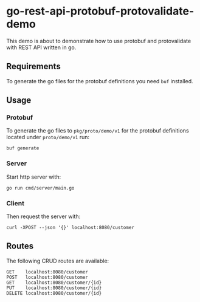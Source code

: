 # go-rest-api-protobuf-protovalidate-demo

This demo is about to demonstrate how to use protobuf and protovalidate with REST API written in go.

## Requirements

To generate the go files for the protobuf definitions you need `buf` installed.

## Usage

### Protobuf

To generate the go files to `pkg/proto/demo/v1` for the protobuf definitions located under `proto/demo/v1` run:

```shell
buf generate
```

### Server

Start http server with:

```shell
go run cmd/server/main.go
```

### Client

Then request the server with:

```shell
curl -XPOST --json '{}' localhost:8080/customer
```

## Routes

The following CRUD routes are available:

```shell
GET    localhost:8080/customer
POST   localhost:8080/customer
GET    localhost:8080/customer/{id}
PUT    localhost:8080/customer/{id}
DELETE localhost:8080/customer/{id}
```
